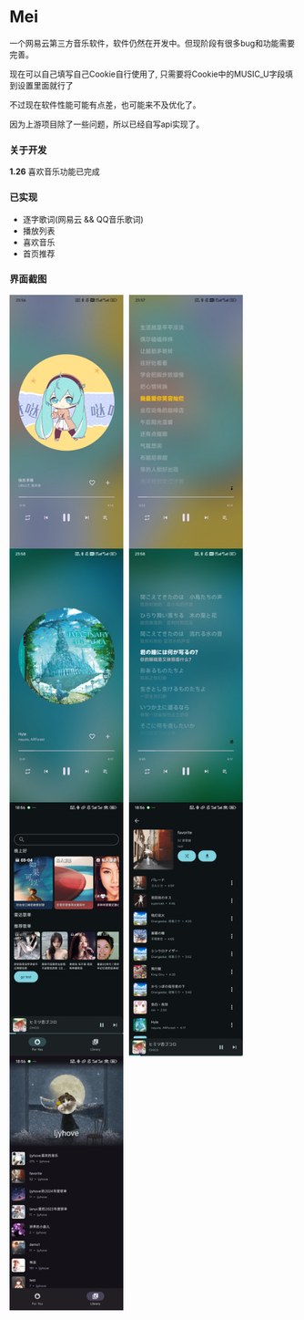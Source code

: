 # Mei

一个网易云第三方音乐软件，软件仍然在开发中。但现阶段有很多bug和功能需要完善。

现在可以自己填写自己Cookie自行使用了, 只需要将Cookie中的MUSIC_U字段填到设置里面就行了

不过现在软件性能可能有点差，也可能来不及优化了。

因为上游项目除了一些问题，所以已经自写api实现了。
### 关于开发
**1.26** 喜欢音乐功能已完成

### 已实现
- 逐字歌词(网易云 && QQ音乐歌词)
- 播放列表
- 喜欢音乐
- 首页推荐


### 界面截图

<div style="display: flex; flex-wrap: wrap;">
  <img src="./screenshot/player1.jpg" width="200" style="margin-right: 10px;" />
  <img src="./screenshot/lyric1.jpg" width="200" style="margin-right: 10px;" />
  <img src="./screenshot/player2.jpg" width="200" style="margin-right: 10px;" />
  <img src="./screenshot/lyric2.jpg" width="200" style="margin-right: 10px;" />
  <img src="./screenshot/home.jpg" width="200" style="margin-right: 10px;" />
  <img src="./screenshot/playlist.jpg" width="200" style="margin-right: 10px;" />
  <img src="./screenshot/me.jpg" width="200" />
</div>